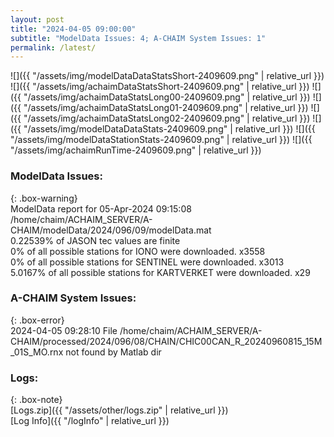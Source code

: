 ```yaml
---
layout: post
title: "2024-04-05 09:00:00"
subtitle: "ModelData Issues: 4; A-CHAIM System Issues: 1"
permalink: /latest/
---
```


![]({{ "/assets/img/modelDataDataStatsShort-2409609.png" | relative_url }})
![]({{ "/assets/img/achaimDataStatsShort-2409609.png" | relative_url }})
![]({{ "/assets/img/achaimDataStatsLong00-2409609.png" | relative_url }})
![]({{ "/assets/img/achaimDataStatsLong01-2409609.png" | relative_url }})
![]({{ "/assets/img/achaimDataStatsLong02-2409609.png" | relative_url }})
![]({{ "/assets/img/modelDataDataStats-2409609.png" | relative_url }})
![]({{ "/assets/img/modelDataStationStats-2409609.png" | relative_url }})
![]({{ "/assets/img/achaimRunTime-2409609.png" | relative_url }})


### ModelData Issues:  
  
{: .box-warning}  
 ModelData report for 05-Apr-2024 09:15:08   
 /home/chaim/ACHAIM_SERVER/A-CHAIM/modelData/2024/096/09/modelData.mat   
 0.22539% of JASON tec values are finite   
 0% of all possible stations for IONO were downloaded. x3558   
 0% of all possible stations for SENTINEL were downloaded. x3013   
 5.0167% of all possible stations for KARTVERKET were downloaded. x29   
  
### A-CHAIM System Issues:  
  
{: .box-error}  
2024-04-05 09:28:10 File /home/chaim/ACHAIM_SERVER/A-CHAIM/processed/2024/096/08/CHAIN/CHIC00CAN_R_20240960815_15M_01S_MO.rnx not found by Matlab dir  

### Logs:  
  
{: .box-note}  
[Logs.zip]({{ "/assets/other/logs.zip" | relative_url }})  
[Log Info]({{ "/logInfo" | relative_url }})  
